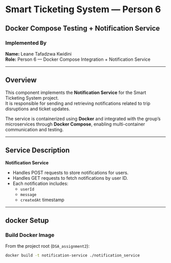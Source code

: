 # Smart Ticketing System — Person 6
## Docker Compose Testing + Notification Service

### Implemented By
**Name:** Leane Tafadzwa Kwidini  
**Role:** Person 6 — Docker Compose Integration + Notification Service  

---

## Overview
This component implements the **Notification Service** for the Smart Ticketing System project.  
It is responsible for sending and retrieving notifications related to trip disruptions and ticket updates.

The service is containerized using **Docker** and integrated with the group’s microservices through **Docker Compose**, enabling multi-container communication and testing.

---

## Service Description
**Notification Service**
- Handles POST requests to store notifications for users.
- Handles GET requests to fetch notifications by user ID.
- Each notification includes:
  - `userId`
  - `message`
  - `createdAt` timestamp

---

## docker Setup

### Build Docker Image
From the project root (`DSA_assignment2`):

```bash
docker build -t notification-service ./notification_service
